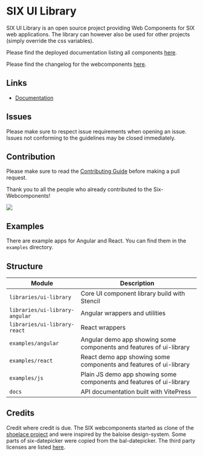 # SIX UI Library

SIX UI Library is an open source project providing Web Components for SIX web applications. The library can however also
be used for other projects (simply override the css variables).

Please find the deployed documentation listing all components [here](https://six-group.github.io/six-webcomponents/).

Please find the changelog for the webcomponents [here](packages/ui-library/CHANGELOG.md).

## Links

- [Documentation](https://six-group.github.io/six-webcomponents/)

## Issues

Please make sure to respect issue requirements when opening an issue. Issues not conforming to the guidelines may be closed immediately.

## Contribution

Please make sure to read the [Contributing Guide](https://github.com/six-group/six-webcomponents/blob/main/.github/contributing.md) before making a pull request.

Thank you to all the people who already contributed to the Six-Webcomponents!

<a href="https://github.com/six-group/six-webcomponents/graphs/contributors"><img src="https://contrib.rocks/image?repo=six-group/six-webcomponents" /></a>

## Examples

There are example apps for Angular and React. You can find them in the `examples` directory.

## Structure

| Module                         | Description                                                          |
| ------------------------------ | -------------------------------------------------------------------- |
| `libraries/ui-library`         | Core UI component library build with Stencil                         |
| `libraries/ui-library-angular` | Angular wrappers and utilities                                       |
| `libraries/ui-library-react`   | React wrappers                                                       |
| `examples/angular`             | Angular demo app showing some components and features of ui-library  |
| `examples/react`               | React demo app showing some components and features of ui-library    |
| `examples/js`                  | Plain JS demo app showing some components and features of ui-library |
| `docs`                         | API documentation built with VitePress                               |

## Credits

Credit where credit is due. The SIX webcomponents started as clone of the [shoelace project](https://shoelace.style/) and were inspired by the baloise
design-system. Some parts of six-datepicker were copied from the bal-datepicker.
The third party licenses are listed [here](libraries/ui-library/third-party-licenses).
